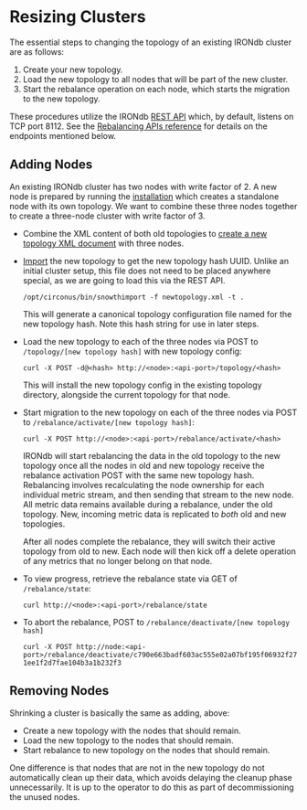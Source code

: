 # Resizing Clusters

The essential steps to changing the topology of an existing IRONdb cluster are
as follows:
1. Create your new topology.
1. Load the new topology to all nodes that will be part of the new cluster.
1. Start the rebalance operation on each node, which starts the migration to
the new topology.

These procedures utilize the IRONdb [REST API](api.md) which, by default,
listens on TCP port 8112. See the [Rebalancing APIs
reference](rebalance-apis.md) for details on the endpoints mentioned below.

## Adding Nodes

An existing IRONdb cluster has two nodes with write factor of 2. A new node is
prepared by running the [installation](installation.md) which creates a
standalone node with its own topology. We want to combine these three nodes
together to create a three-node cluster with write factor of 3.

* Combine the XML content of both old topologies to [create a new topology XML
  document](installation.md#create-topology-layout) with three nodes.

* [Import](installation.md#import-topology) the new topology to get the new
  topology hash UUID. Unlike an initial cluster setup, this file does not need
  to be placed anywhere special, as we are going to load this via the REST API.

  ```/opt/circonus/bin/snowthimport -f newtopology.xml -t .``` 
  
  This will generate a canonical topology configuration file named for the new
  topology hash. Note this hash string for use in later steps.

* Load the new topology to each of the three nodes via POST to `/topology/[new topology
  hash]` with new topology config: 
  
  ```curl -X POST -d@<hash> http://<node>:<api-port>/topology/<hash>```

  This will install the new topology config in the existing topology directory,
  alongside the current topology for that node.
  
* Start migration to the new topology on each of the three nodes via POST to
  `/rebalance/activate/[new topology hash]`:
  
  ```curl -X POST http://<node>:<api-port>/rebalance/activate/<hash>``` 
  
  IRONdb will start rebalancing the data in the old topology to the new
  topology once all the nodes in old and new topology receive the rebalance
  activation POST with the same new topology hash. Rebalancing involves
  recalculating the node ownership for each individual metric stream, and then
  sending that stream to the new node. All metric data remains available during
  a rebalance, under the old topology. New, incoming metric data is
  replicated to _both_ old and new topologies.

  After all nodes complete the rebalance, they will switch their active topology
  from old to new. Each node will then kick off a delete operation of any
  metrics that no longer belong on that node.

* To view progress, retrieve the rebalance state via GET of `/rebalance/state`:
  
  ```curl http://<node>:<api-port>/rebalance/state```
  
* To abort the rebalance, POST to `/rebalance/deactivate/[new topology hash]`
  
  ```curl -X POST http://node:<api-port>/rebalance/deactivate/c790e663badf603ac555e02a07bf195f06932f271ee1f2d7fae104b3a1b232f3```

## Removing Nodes

Shrinking a cluster is basically the same as adding, above:
* Create a new topology with the nodes that should remain.
* Load the new topology to the nodes that should remain.
* Start rebalance to new topology on the nodes that should remain.

One difference is that nodes that are not in the new topology do not
automatically clean up their data, which avoids delaying the cleanup phase
unnecessarily. It is up to the operator to do this as part of decommissioning
the unused nodes.
